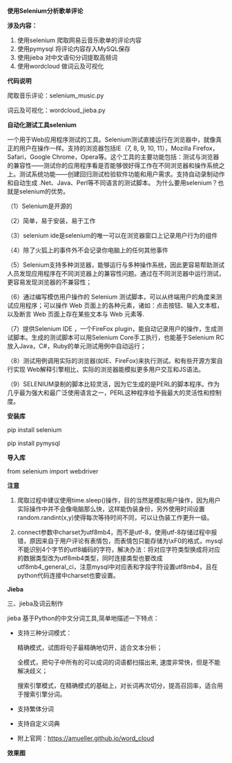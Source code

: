 **使用Selenium分析歌单评论**

**涉及内容：**

1. 使用selenium 爬取网易云音乐歌单的评论内容
2. 使用pymysql 将评论内容存入MySQL保存
3. 使用jieba 对中文语句分词提取高频词
4. 使用wordcloud 做词云及可视化

**代码说明**

爬取音乐评论：selenium_music.py

词云及可视化：wordcloud_jieba.py

**自动化测试工具selenium**

一个用于Web应用程序测试的工具。Selenium测试直接运行在浏览器中，就像真正的用户在操作一样。支持的浏览器包括IE（7, 8, 9, 10, 11），Mozilla Firefox，Safari，Google Chrome，Opera等。这个工具的主要功能包括：测试与浏览器的兼容性——测试你的应用程序看是否能够很好得工作在不同浏览器和操作系统之上。测试系统功能——创建回归测试检验软件功能和用户需求。支持自动录制动作和自动生成 .Net、Java、Perl等不同语言的测试脚本。
为什么要用selenium？也就是selenium的优势。

（1）Selenium是开源的

（2）简单，易于安装，易于工作

（3）selenium ide是selenium的唯一可以在浏览器窗口上记录用户行为的组件

（4）除了火狐上的事件外不会记录你电脑上的任何其他事件

（5）Selenium支持多种浏览器，能够运行与多种操作系统，因此更容易帮助测试人员发现应用程序在不同浏览器上的兼容性问题。通过在不同浏览器中运行测试，更容易发现浏览器的不兼容性；

（6）通过编写模仿用户操作的 Selenium 测试脚本，可以从终端用户的角度来测试应用程序；可以操作 Web 页面上的各种元素，诸如：点击按钮、输入文本框，以及断言 Web 页面上存在某些文本与 Web 元素等.

（7）提供Selenium IDE ，一个FireFox plugin，能自动记录用户的操作，生成测试脚本。生成的测试脚本可以用Selenium Core手工执行，也能基于Selenium RC放入Java，C#，Ruby的单元测试用例中自动运行；

（8）测试用例调用实际的浏览器(如IE、FireFox)来执行测试。和有些开源方案自行实现 Web解释引擎相比，实际的浏览器能模拟更多用户交互和JS语法。

（9）SELENIUM录制的脚本比较灵活，因为它生成的是PERL的脚本程序。作为几乎最为强大和最广泛使用语言之一，PERL这种程序给予我最大的灵活性和控制度。

**安装库**

pip install selenium

pip install pymysql

**导入库**

from selenium import webdriver

**注意**

1. 爬取过程中建议使用time.sleep()操作，目的当然是模拟用户操作，因为用户实际操作中并不会像电脑那么快，这样能伪装身份，另外使用时间设置random.randint(x,y)使得每次等待时间不同，可以让伪装工作更升一级。

2. connect参数中charset为utf8mb4，而不是utf-8，使用utf-8存储过程中报错，原因来自于用户评论有表情包，而表情包只能存储为\\xF0的格式，mysql不能识别4个字节的utf8编码的字符，解决办法：将对应字符类型换成将对应的数据类型改为utf8mb4类型，同时连接类型也要改成utf8mb4_general_ci，注意mysql中对应表和字段字符设置utf8mb4，且在python代码连接中charset也要设置。

**Jieba**

三、jieba及词云制作

jieba 基于Python的中文分词工具,简单地描述一下特点：

- 支持三种分词模式：

  精确模式，试图将句子最精确地切开，适合文本分析；
  
  全模式，把句子中所有的可以成词的词语都扫描出来, 速度非常快，但是不能解决歧义；
  
  搜索引擎模式，在精确模式的基础上，对长词再次切分，提高召回率，适合用于搜索引擎分词。

- 支持繁体分词

- 支持自定义词典

- 附上官网：https://amueller.github.io/word_cloud

**效果图**

